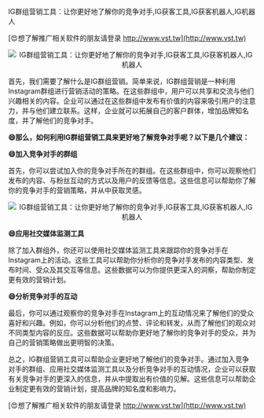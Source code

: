 IG群组营销工具：让你更好地了解你的竞争对手,IG获客工具,IG获客机器人,IG机器人

[😍想了解推广相关软件的朋友请登录 http://www.vst.tw](http://www.vst.tw)

 <center><img src="https://vst.tw/MP4/tuiguang/png/1.png" alt="IG群组营销工具：让你更好地了解你的竞争对手,IG获客工具,IG获客机器人,IG机器人"></center>

首先，我们需要了解什么是IG群组营销。简单来说，IG群组营销是一种利用Instagram群组进行营销活动的策略。在这些群组中，用户可以共享和交流与他们兴趣相关的内容。企业可以通过在这些群组中发布有价值的内容来吸引用户的注意力，并与他们建立联系。这样，企业就可以拓展自己的客户群体，增加品牌知名度，并了解他们的竞争对手。

**😄那么，如何利用IG群组营销工具来更好地了解竞争对手呢？以下是几个建议：**

**😄加入竞争对手的群组**

首先，你可以尝试加入你的竞争对手所在的群组。在这些群组中，你可以观察他们发布的内容、与粉丝互动的方式以及用户的反馈等信息。这些信息可以帮助你了解你的竞争对手的营销策略，并从中获取灵感。

 <center><img src="https://vst.tw/MP4/tuiguang/png/2.png" alt="IG群组营销工具：让你更好地了解你的竞争对手,IG获客工具,IG获客机器人,IG机器人"></center>

**😄应用社交媒体监测工具**

除了加入群组外，你还可以使用社交媒体监测工具来跟踪你的竞争对手在Instagram上的活动。这些工具可以帮助你分析你的竞争对手发布的内容类型、发布时间、受众及其交互等信息。这些数据可以为你提供更深入的洞察，帮助你制定更有效的营销计划。

**😄分析竞争对手的互动**

最后，你可以通过观察你的竞争对手在Instagram上的互动情况来了解他们的受众喜好和兴趣。例如，你可以分析他们的点赞、评论和转发，从而了解他们的观众对不同类型内容的反应。这些数据可以帮助你更好地了解你的竞争对手的受众，并为自己的营销策略做出更明智的决策。

总之，IG群组营销工具可以帮助企业更好地了解他们的竞争对手。通过加入竞争对手的群组、应用社交媒体监测工具以及分析竞争对手的互动情况，企业可以获取有关竞争对手的更深入的信息，并从中提取出有价值的见解。这些信息可以帮助企业制定更有效的营销计划，提高品牌的知名度和影响力。

[😍想了解推广相关软件的朋友请登录 http://www.vst.tw](http://www.vst.tw)



